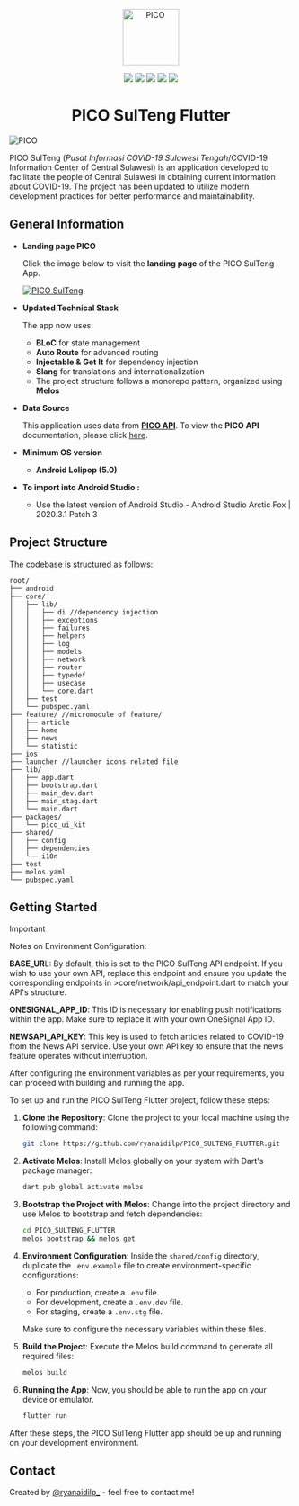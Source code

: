 ﻿<p align="center">
  <img src="https://banuacoders.com/app/pico/logo.png" width="100" height="100" alt="PICO"/>
</p>

<p align="center">
<img src="https://img.shields.io/badge/maintained%20with-melos-f700ff.svg?style=flat-square)](https://github.com/invertase/melos"/>
<img src="https://img.shields.io/github/stars/ryanaidilp/PICO_SULTENG_FLUTTER?style=plastic&color=yellow"/>
<img src="https://img.shields.io/github/downloads/ryanaidilp/PICO_SULTENG_FLUTTER/total?color=blue&style=plastic"/>
<img src="https://img.shields.io/github/forks/ryanaidilp/PICO_SULTENG_FLUTTER?color=green&style=plastic"/>
<img src="https://img.shields.io/github/v/release/ryanaidilp/PICO_SULTENG_FLUTTER?color=red&style=plastic"/>
</p>

<h1 align="center">PICO SulTeng Flutter</h1>

![PICO](https://banuacoders.com/app/pico/PICO.png)

PICO SulTeng (_Pusat Informasi COVID-19 Sulawesi Tengah_/COVID-19 Information Center of Central Sulawesi) is an application developed to facilitate the people of Central Sulawesi in obtaining current information about COVID-19. The project has been updated to utilize modern development practices for better performance and maintainability.

## General Information

- **Landing page PICO**

  Click the image below to visit the **landing page** of the PICO SulTeng App.

  [![PICO SulTeng](https://i.ibb.co/s6v2Ff9/picoflutter.png)](https://banuacoders.com/app/pico)

- **Updated Technical Stack**

  The app now uses:

  - **BLoC** for state management
  - **Auto Route** for advanced routing
  - **Injectable & Get It** for dependency injection
  - **Slang** for translations and internationalization
  - The project structure follows a monorepo pattern, organized using **Melos**

- **Data Source**

  This application uses data from [**PICO API**](https://banuacoders.com/api/pico). To view the **PICO API** documentation, please click [here](https://github.com/ryanaidilp/PICO_SULTENG_API).

- **Minimum OS version**

  - **Android Lolipop (5.0)**

- **To import into Android Studio :**
  - Use the latest version of Android Studio - Android Studio Arctic Fox | 2020.3.1 Patch 3

## Project Structure

The codebase is structured as follows:

```ascii
root/
├── android
├── core/
│   ├── lib/
│   │   ├── di //dependency injection
│   │   ├── exceptions
│   │   ├── failures
│   │   ├── helpers
│   │   ├── log
│   │   ├── models
│   │   ├── network
│   │   ├── router
│   │   ├── typedef
│   │   ├── usecase
│   │   └── core.dart
│   ├── test
│   └── pubspec.yaml
├── feature/ //micromodule of feature/
│   ├── article
│   ├── home
│   ├── news
│   └── statistic
├── ios
├── launcher //launcher icons related file
├── lib/
│   ├── app.dart
│   ├── bootstrap.dart
│   ├── main_dev.dart
│   ├── main_stag.dart
│   └── main.dart
├── packages/
│   └── pico_ui_kit
├── shared/
│   ├── config
│   ├── dependencies
│   └── i10n
├── test
├── melos.yaml
└── pubspec.yaml
```

## Getting Started

> [!IMPORTANT]
> Notes on Environment Configuration:
>
> **BASE_UR**L: By default, this is set to the PICO SulTeng API endpoint. If you wish to use your own API, replace this endpoint and ensure you update the corresponding endpoints in >core/network/api_endpoint.dart to match your API's structure.
>
> **ONESIGNAL_APP_ID**: This ID is necessary for enabling push notifications within the app. Make sure to replace it with your own OneSignal App ID.
>
> **NEWSAPI_API_KEY**: This key is used to fetch articles related to COVID-19 from the News API service. Use your own API key to ensure that the news feature operates without interruption.
>
> After configuring the environment variables as per your requirements, you can proceed with building and running the app.

To set up and run the PICO SulTeng Flutter project, follow these steps:

1. **Clone the Repository**:
   Clone the project to your local machine using the following command:

   ```sh
   git clone https://github.com/ryanaidilp/PICO_SULTENG_FLUTTER.git
   ```

2. **Activate Melos**:
   Install Melos globally on your system with Dart's package manager:

   ```sh
   dart pub global activate melos
   ```

3. **Bootstrap the Project with Melos**:
   Change into the project directory and use Melos to bootstrap and fetch dependencies:

   ```sh
   cd PICO_SULTENG_FLUTTER
   melos bootstrap && melos get
   ```

4. **Environment Configuration**:
   Inside the `shared/config` directory, duplicate the `.env.example` file to create environment-specific configurations:

   - For production, create a `.env` file.
   - For development, create a `.env.dev` file.
   - For staging, create a `.env.stg` file.

   Make sure to configure the necessary variables within these files.

5. **Build the Project**:
   Execute the Melos build command to generate all required files:

   ```sh
   melos build
   ```

6. **Running the App**:
   Now, you should be able to run the app on your device or emulator.

   ```sh
   flutter run
   ```

After these steps, the PICO SulTeng Flutter app should be up and running on your development environment.

## Contact

Created by [@ryanaidilp\_](https://linkedin.com/in/ryanaidilp) - feel free to contact me!
